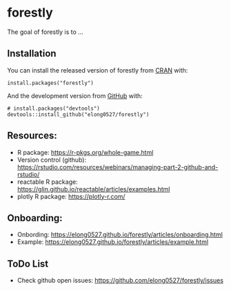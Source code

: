 
<!-- README.md is generated from README.Rmd. Please edit that file -->

# forestly

<!-- badges: start -->

<!-- badges: end -->

The goal of forestly is to …

## Installation

You can install the released version of forestly from
[CRAN](https://CRAN.R-project.org) with:

    install.packages("forestly")

And the development version from [GitHub](https://github.com/) with:

    # install.packages("devtools")
    devtools::install_github("elong0527/forestly")

## Resources:

  - R package: <https://r-pkgs.org/whole-game.html>
  - Version control (github):
    <https://rstudio.com/resources/webinars/managing-part-2-github-and-rstudio/>
  - reactable R package:
    <https://glin.github.io/reactable/articles/examples.html>
  - plotly R package: <https://plotly-r.com/>

## Onboarding:

  - Onbording:
    <https://elong0527.github.io/forestly/articles/onboarding.html>
  - Example:
    <https://elong0527.github.io/forestly/articles/example.html>

## ToDo List

  - Check github open issues:
    <https://github.com/elong0527/forestly/issues>
